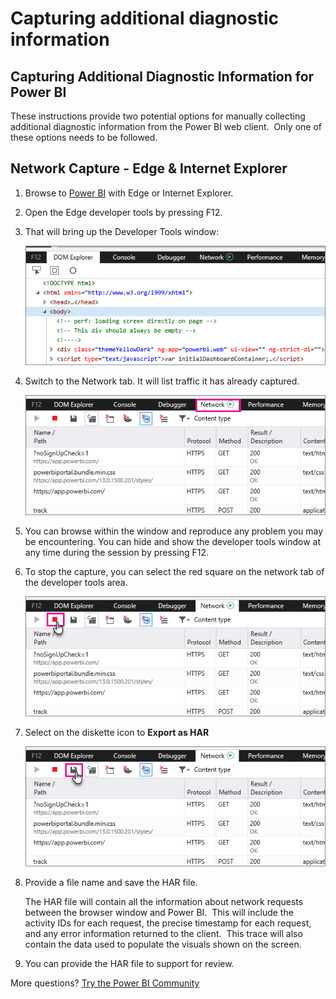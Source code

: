 ﻿<properties 
   pageTitle="Capturing additional diagnostic information"
   description="Capturing additional diagnostic information"
   services="powerbi" 
   documentationCenter="" 
   authors="guyinacube" 
   manager="erikre" 
   backup=""
   editor=""
   tags=""
   qualityFocus="no"
   qualityDate=""/>
 
<tags
   ms.service="powerbi"
   ms.devlang="NA"
   ms.topic="article"
   ms.tgt_pltfrm="NA"
   ms.workload="powerbi"
   ms.date="01/18/2017"
   ms.author="asaxton"/>

# Capturing additional diagnostic information

## Capturing Additional Diagnostic Information for Power BI  
These instructions provide two potential options for manually collecting additional diagnostic information from the Power BI web client.  Only one of these options needs to be followed.

## Network Capture - Edge & Internet Explorer 
1.  Browse to [Power BI](https://app.powerbi.com) with Edge or Internet Explorer.

2.  Open the Edge developer tools by pressing F12.

3.  That will bring up the Developer Tools window: 

    ![](media/powerbi-admin-capturing-additional-diagnostic-information-for-power-bi/edge-developer-tools.png)

4.  Switch to the Network tab. It will list traffic it has already captured. 

    ![](media/powerbi-admin-capturing-additional-diagnostic-information-for-power-bi/edge-network-tab.png)

5.  You can browse within the window and reproduce any problem you may be encountering. You can hide and show the developer tools window at any time during the session by pressing F12.

6.  To stop the capture, you can select the red square on the network tab of the developer tools area.

    ![](media/powerbi-admin-capturing-additional-diagnostic-information-for-power-bi/edge-network-tab-stop.png)

7.  Select on the diskette icon to **Export as HAR**

    ![](media/powerbi-admin-capturing-additional-diagnostic-information-for-power-bi/edge-network-tab-save.png)

8. Provide a file name and save the HAR file.

    The HAR file will contain all the information about network requests between the browser window and Power BI.  This will include the activity IDs for each request, the precise timestamp for each request, and any error information returned to the client.  This trace will also contain the data used to populate the visuals shown on the screen.

9. You can provide the HAR file to support for review.

More questions? [Try the Power BI Community](http://community.powerbi.com/)
